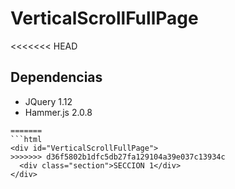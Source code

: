 # VerticalScrollFullPage

<<<<<<< HEAD
## Dependencias

- JQuery 1.12
- Hammer.js 2.0.8

```<div id="VerticalScrollFullPage">
=======
```html
<div id="VerticalScrollFullPage">
>>>>>>> d36f5802b1dfc5db27fa129104a39e037c13934c
  <div class="section">SECCION 1</div>
</div>
